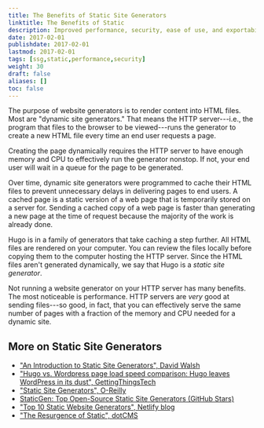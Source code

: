 ```yaml
---
title: The Benefits of Static Site Generators
linktitle: The Benefits of Static
description: Improved performance, security, ease of use, and exportability of content are just a few of the reasons static site generators are so appealing.
date: 2017-02-01
publishdate: 2017-02-01
lastmod: 2017-02-01
tags: [ssg,static,performance,security]
weight: 30
draft: false
aliases: []
toc: false
---
```


The purpose of website generators is to render content into HTML files. Most are "dynamic site generators." That means the HTTP server---i.e., the program that files to the browser to be viewed---runs the generator to create a new HTML file every time an end user requests a page.

Creating the page dynamically requires the HTTP server to have enough memory and CPU to effectively run the generator nonstop. If not, your end user will wait in a queue for the page to be generated.

Over time, dynamic site generators were programmed to cache their HTML files to prevent unnecessary delays in delivering pages to end users. A cached page is a static version of a web page that is temporarily stored on a server for. Sending a cached copy of a web page is faster than generating a new page at the time of request because the majority of the work is already done.

Hugo is in a family of generators that take caching a step further. All HTML files are rendered on your computer. You can review the files locally before copying them to the computer hosting the HTTP server. Since the HTML files aren't generated dynamically, we say that Hugo is a *static site generator*.

Not running a website generator on your HTTP server has many benefits. The most noticeable is performance. HTTP servers are *very* good at sending files---so good, in fact, that you can effectively serve the same number of pages with a fraction of the memory and CPU needed for a dynamic site.

## More on Static Site Generators

* ["An Introduction to Static Site Generators", David Walsh][]
* ["Hugo vs. Wordpress page load speed comparison: Hugo leaves WordPress in its dust", GettingThingsTech][hugovwordpress]
* ["Static Site Generators", O-Reilly][]
* [StaticGen: Top Open-Source Static Site Generators (GitHub Stars)][]
* ["Top 10 Static Website Generators", Netlify blog][]
* ["The Resurgence of Static", dotCMS][dotcms]


["An Introduction to Static Site Generators", David Walsh]: https://davidwalsh.name/introduction-static-site-generators
["Static Site Generators", O-Reilly]: /documents/oreilly-static-site-generators.pdf
["Top 10 Static Website Generators", Netlify blog]: https://www.netlify.com/blog/2016/05/02/top-ten-static-website-generators/
[hugovwordpress]: https://gettingthingstech.com/hugo-vs.-wordpress-page-load-speed-comparison-hugo-leaves-wordpress-in-its-dust/
[StaticGen: Top Open-Source Static Site Generators (GitHub Stars)]: https://www.staticgen.com/
[dotcms]: https://dotcms.com/blog/post/the-resurgence-of-static
